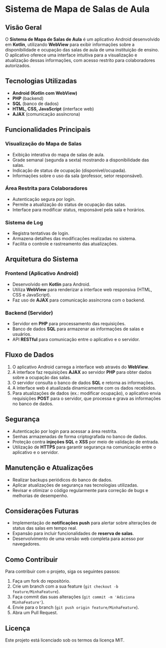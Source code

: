 # Sistema de Mapa de Salas de Aula

## Visão Geral
O **Sistema de Mapa de Salas de Aula** é um aplicativo Android desenvolvido em **Kotlin**, utilizando **WebView** para exibir informações sobre a disponibilidade e ocupação das salas de aula de uma instituição de ensino. O aplicativo oferece uma interface intuitiva para a visualização e atualização dessas informações, com acesso restrito para colaboradores autorizados.

## Tecnologias Utilizadas
- **Android (Kotlin com WebView)**
- **PHP** (backend)
- **SQL** (banco de dados)
- **HTML, CSS, JavaScript** (interface web)
- **AJAX** (comunicação assíncrona)

## Funcionalidades Principais

### Visualização do Mapa de Salas
- Exibição interativa do mapa de salas de aula.
- Grade semanal (segunda a sexta) mostrando a disponibilidade das salas.
- Indicação de status de ocupação (disponível/ocupada).
- Informações sobre o uso da sala (professor, setor responsável).

### Área Restrita para Colaboradores
- Autenticação segura por login.
- Permite a atualização do status de ocupação das salas.
- Interface para modificar status, responsável pela sala e horários.

### Sistema de Log
- Registra tentativas de login.
- Armazena detalhes das modificações realizadas no sistema.
- Facilita o controle e rastreamento das atualizações.

## Arquitetura do Sistema

### Frontend (Aplicativo Android)
- Desenvolvido em **Kotlin** para Android.
- Utiliza **WebView** para renderizar a interface web responsiva (HTML, CSS e JavaScript).
- Faz uso de **AJAX** para comunicação assíncrona com o backend.

### Backend (Servidor)
- Servidor em **PHP** para processamento das requisições.
- Banco de dados **SQL** para armazenar as informações de salas e usuários.
- API **RESTful** para comunicação entre o aplicativo e o servidor.

## Fluxo de Dados
1. O aplicativo Android carrega a interface web através do **WebView**.
2. A interface faz requisições **AJAX** ao servidor **PHP** para obter dados sobre a ocupação das salas.
3. O servidor consulta o banco de dados **SQL** e retorna as informações.
4. A interface web é atualizada dinamicamente com os dados recebidos.
5. Para atualizações de dados (ex.: modificar ocupação), o aplicativo envia requisições **POST** para o servidor, que processa e grava as informações no banco de dados.

## Segurança
- Autenticação por login para acessar a área restrita.
- Senhas armazenadas de forma criptografada no banco de dados.
- Proteção contra **injeções SQL** e **XSS** por meio de validação de entrada.
- Utilização de **HTTPS** para garantir segurança na comunicação entre o aplicativo e o servidor.

## Manutenção e Atualizações
- Realizar backups periódicos do banco de dados.
- Aplicar atualizações de segurança nas tecnologias utilizadas.
- Revisar e otimizar o código regularmente para correção de bugs e melhorias de desempenho.

## Considerações Futuras
- Implementação de **notificações push** para alertar sobre alterações de status das salas em tempo real.
- Expansão para incluir funcionalidades de **reserva de salas**.
- Desenvolvimento de uma versão web completa para acesso por navegadores.

## Como Contribuir
Para contribuir com o projeto, siga os seguintes passos:
1. Faça um fork do repositório.
2. Crie um branch com a sua feature (`git checkout -b feature/MinhaFeature`).
3. Faça commit das suas alterações (`git commit -m 'Adiciona MinhaFeature'`).
4. Envie para o branch (`git push origin feature/MinhaFeature`).
5. Abra um Pull Request.

## Licença
Este projeto está licenciado sob os termos da licença MIT.
